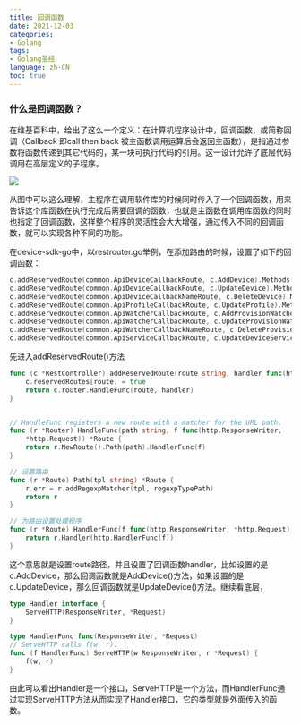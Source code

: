 ```yaml
---
title: 回调函数
date: 2021-12-03
categories:
- Golang
tags:
- Golang圣经
language: zh-CN
toc: true
---
```


### **什么是回调函数？**

在维基百科中，给出了这么一个定义：在计算机程序设计中，回调函数，或简称回调（Callback 即call then back 被主函数调用运算后会返回主函数），是指通过参数将函数传递到其它代码的，某一块可执行代码的引用。这一设计允许了底层代码调用在高层定义的子程序。

![](https://cxd-note-img.oss-cn-hangzhou.aliyuncs.com/typora-note-img/1920px-Callback-notitle.svg.png)

从图中可以这么理解，主程序在调用软件库的时候同时传入了一个回调函数，用来告诉这个库函数在执行完成后需要回调的函数，也就是主函数在调用库函数的同时也指定了回调函数，这样整个程序的灵活性会大大增强，通过传入不同的回调函数，就可以实现各种不同的功能。

<!--more-->

在device-sdk-go中，以restrouter.go举例，在添加路由的时候，设置了如下的回调函数：

```go
c.addReservedRoute(common.ApiDeviceCallbackRoute, c.AddDevice).Methods(http.MethodPost)
c.addReservedRoute(common.ApiDeviceCallbackRoute, c.UpdateDevice).Methods(http.MethodPut)
c.addReservedRoute(common.ApiDeviceCallbackNameRoute, c.DeleteDevice).Methods(http.MethodDelete)
c.addReservedRoute(common.ApiProfileCallbackRoute, c.UpdateProfile).Methods(http.MethodPut)
c.addReservedRoute(common.ApiWatcherCallbackRoute, c.AddProvisionWatcher).Methods(http.MethodPost)
c.addReservedRoute(common.ApiWatcherCallbackRoute, c.UpdateProvisionWatcher).Methods(http.MethodPut)
c.addReservedRoute(common.ApiWatcherCallbackNameRoute, c.DeleteProvisionWatcher).Methods(http.MethodDelete)
c.addReservedRoute(common.ApiServiceCallbackRoute, c.UpdateDeviceService).Methods(http.MethodPut)
```

先进入addReservedRoute()方法

```go
func (c *RestController) addReservedRoute(route string, handler func(http.ResponseWriter, *http.Request)) *mux.Route {
	c.reservedRoutes[route] = true
	return c.router.HandleFunc(route, handler)
}


// HandleFunc registers a new route with a matcher for the URL path.
func (r *Router) HandleFunc(path string, f func(http.ResponseWriter,
	*http.Request)) *Route {
	return r.NewRoute().Path(path).HandlerFunc(f)
}

// 设置路由
func (r *Route) Path(tpl string) *Route {
	r.err = r.addRegexpMatcher(tpl, regexpTypePath)
	return r
}

// 为路由设置处理程序
func (r *Route) HandlerFunc(f func(http.ResponseWriter, *http.Request)) *Route {
	return r.Handler(http.HandlerFunc(f))
}
```

这个意思就是设置route路径，并且设置了回调函数handler，比如设置的是c.AddDevice，那么回调函数就是AddDevice()方法，如果设置的是c.UpdateDevice，那么回调函数就是UpdateDevice()方法。继续看底层，

```go
type Handler interface {
	ServeHTTP(ResponseWriter, *Request)
}

type HandlerFunc func(ResponseWriter, *Request)
// ServeHTTP calls f(w, r).
func (f HandlerFunc) ServeHTTP(w ResponseWriter, r *Request) {
	f(w, r)
}
```

由此可以看出Handler是一个接口，ServeHTTP是一个方法，而HandlerFunc通过实现ServeHTTP方法从而实现了Handler接口，它的类型就是外面传入的函数。










